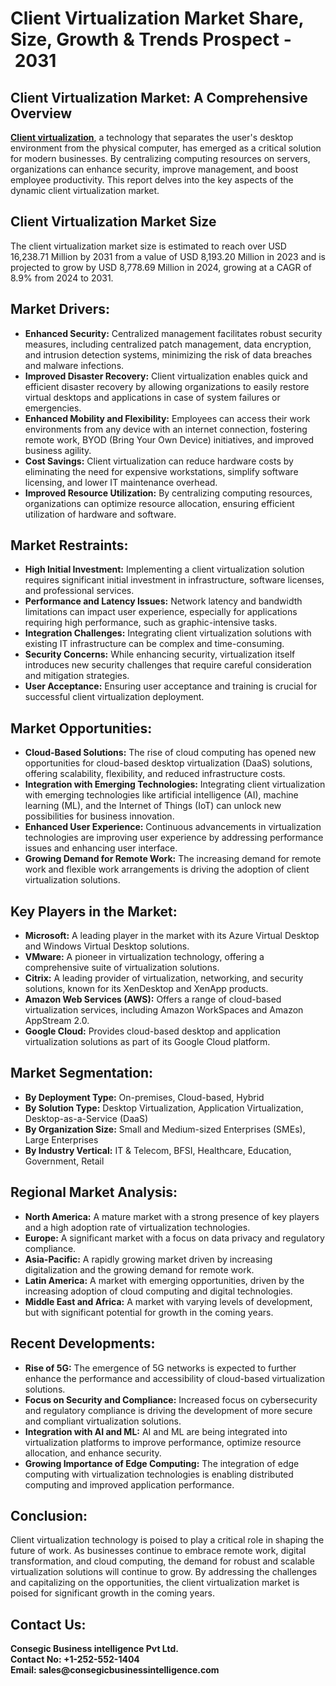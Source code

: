 # Client Virtualization Market Share, Size, Growth & Trends Prospect - 2031

<h2><b>Client Virtualization Market: A Comprehensive Overview</b></h2>
<p><a href="https://www.consegicbusinessintelligence.com/request-sample/1619"><b>Client virtualization</b></a>, a technology that separates the user's desktop environment from the physical computer, has emerged as a critical solution for modern businesses. By centralizing computing resources on servers, organizations can enhance security, improve management, and boost employee productivity. This report delves into the key aspects of the dynamic client virtualization market.</p>

<h2><b>Client Virtualization Market Size</b></h2>
<p>The client virtualization market size is estimated to reach over USD 16,238.71 Million by 2031 from a value of USD 8,193.20 Million in 2023 and is projected to grow by USD 8,778.69 Million in 2024, growing at a CAGR of 8.9% from 2024 to 2031.</p>

<h2><b>Market Drivers:</b></h2>
<ul>
<li><b>Enhanced Security:</b> Centralized management facilitates robust security measures, including centralized patch management, data encryption, and intrusion detection systems, minimizing the risk of data breaches and malware infections.</li>
<li><b>Improved Disaster Recovery:</b> Client virtualization enables quick and efficient disaster recovery by allowing organizations to easily restore virtual desktops and applications in case of system failures or emergencies.</li>
<li><b>Enhanced Mobility and Flexibility:</b> Employees can access their work environments from any device with an internet connection, fostering remote work, BYOD (Bring Your Own Device) initiatives, and improved business agility.</li>
<li><b>Cost Savings:</b> Client virtualization can reduce hardware costs by eliminating the need for expensive workstations, simplify software licensing, and lower IT maintenance overhead.</li>
<li><b>Improved Resource Utilization:</b> By centralizing computing resources, organizations can optimize resource allocation, ensuring efficient utilization of hardware and software.</li>
</ul>

<h2><b>Market Restraints:</b></h2>
<ul>
<li><b>High Initial Investment:</b> Implementing a client virtualization solution requires significant initial investment in infrastructure, software licenses, and professional services.</li>
<li><b>Performance and Latency Issues:</b> Network latency and bandwidth limitations can impact user experience, especially for applications requiring high performance, such as graphic-intensive tasks.</li>
<li><b>Integration Challenges:</b> Integrating client virtualization solutions with existing IT infrastructure can be complex and time-consuming.</li>
<li><b>Security Concerns:</b> While enhancing security, virtualization itself introduces new security challenges that require careful consideration and mitigation strategies.</li>
<li><b>User Acceptance:</b> Ensuring user acceptance and training is crucial for successful client virtualization deployment.</li>
</ul>

<h2><b>Market Opportunities:</b></h2>
<ul>
<li><b>Cloud-Based Solutions:</b> The rise of cloud computing has opened new opportunities for cloud-based desktop virtualization (DaaS) solutions, offering scalability, flexibility, and reduced infrastructure costs.</li>
<li><b>Integration with Emerging Technologies:</b> Integrating client virtualization with emerging technologies like artificial intelligence (AI), machine learning (ML), and the Internet of Things (IoT) can unlock new possibilities for business innovation.</li>
<li><b>Enhanced User Experience:</b> Continuous advancements in virtualization technologies are improving user experience by addressing performance issues and enhancing user interface.</li>
<li><b>Growing Demand for Remote Work:</b> The increasing demand for remote work and flexible work arrangements is driving the adoption of client virtualization solutions.</li>
</ul>

<h2><b>Key Players in the Market:</b></h2>
<ul>
<li><b>Microsoft:</b> A leading player in the market with its Azure Virtual Desktop and Windows Virtual Desktop solutions.</li>
<li><b>VMware:</b> A pioneer in virtualization technology, offering a comprehensive suite of virtualization solutions.</li>
<li><b>Citrix:</b> A leading provider of virtualization, networking, and security solutions, known for its XenDesktop and XenApp products.</li>
<li><b>Amazon Web Services (AWS):</b> Offers a range of cloud-based virtualization services, including Amazon WorkSpaces and Amazon AppStream 2.0.</li>
<li><b>Google Cloud:</b> Provides cloud-based desktop and application virtualization solutions as part of its Google Cloud platform.</li>
</ul>

<h2><b>Market Segmentation:</b></h2>
<ul>
<li><b>By Deployment Type:</b> On-premises, Cloud-based, Hybrid</li>
<li><b>By Solution Type:</b> Desktop Virtualization, Application Virtualization, Desktop-as-a-Service (DaaS)</li>
<li><b>By Organization Size:</b> Small and Medium-sized Enterprises (SMEs), Large Enterprises</li>
<li><b>By Industry Vertical:</b> IT & Telecom, BFSI, Healthcare, Education, Government, Retail</li>
</ul>

<h2><b>Regional Market Analysis:</b></h2>
<ul>
<li><b>North America:</b> A mature market with a strong presence of key players and a high adoption rate of virtualization technologies.</li>
<li><b>Europe:</b> A significant market with a focus on data privacy and regulatory compliance.</li>
<li><b>Asia-Pacific:</b> A rapidly growing market driven by increasing digitalization and the growing demand for remote work.</li>
<li><b>Latin America:</b> A market with emerging opportunities, driven by the increasing adoption of cloud computing and digital technologies.</li>
<li><b>Middle East and Africa:</b> A market with varying levels of development, but with significant potential for growth in the coming years.</li>
</ul>

<h2><b>Recent Developments:</b></h2>
<ul>
<li><b>Rise of 5G:</b> The emergence of 5G networks is expected to further enhance the performance and accessibility of cloud-based virtualization solutions.</li>
<li><b>Focus on Security and Compliance:</b> Increased focus on cybersecurity and regulatory compliance is driving the development of more secure and compliant virtualization solutions.</li>
<li><b>Integration with AI and ML:</b> AI and ML are being integrated into virtualization platforms to improve performance, optimize resource allocation, and enhance security.</li>
<li><b>Growing Importance of Edge Computing:</b> The integration of edge computing with virtualization technologies is enabling distributed computing and improved application performance.</li>
</ul>

<h2><b>Conclusion:</b></h2>
<p>Client virtualization technology is poised to play a critical role in shaping the future of work. As businesses continue to embrace remote work, digital transformation, and cloud computing, the demand for robust and scalable virtualization solutions will continue to grow. By addressing the challenges and capitalizing on the opportunities, the client virtualization market is poised for significant growth in the coming years.</p>

<h2><b>Contact Us:</h2>
<p>Consegic Business intelligence Pvt Ltd.<br>
Contact No: +1-252-552-1404<br>
Email: sales@consegicbusinessintelligence.com</b></p>
